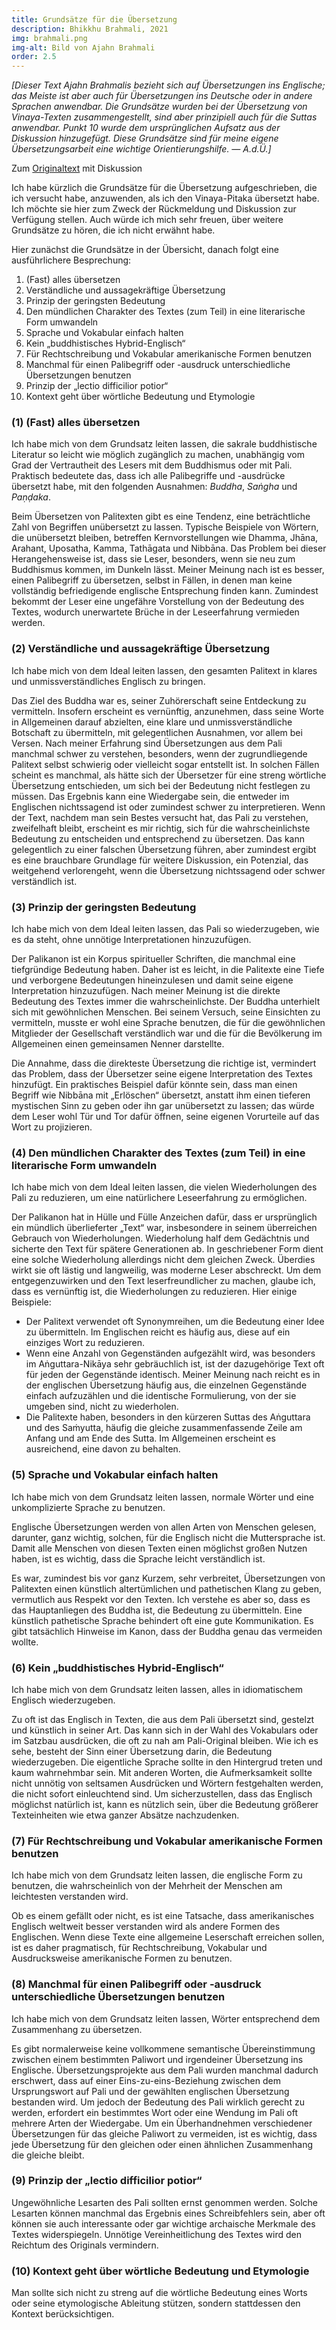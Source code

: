 ```yaml
---
title: Grundsätze für die Übersetzung
description: Bhikkhu Brahmali, 2021
img: brahmali.png
img-alt: Bild von Ajahn Brahmali
order: 2.5
---
```


*[Dieser Text Ajahn Brahmalis bezieht sich auf Übersetzungen ins Englische; das Meiste ist aber auch für Übersetzungen ins Deutsche oder in andere Sprachen anwendbar. Die Grundsätze wurden bei der Übersetzung von Vinaya-Texten zusammengestellt, sind aber prinzipiell auch für die Suttas anwendbar. Punkt 10 wurde dem ursprünglichen Aufsatz aus der Diskussion hinzugefügt. Diese Grundsätze sind für meine eigene Übersetzungsarbeit eine wichtige Orientierungshilfe. — A.d.Ü.]*

Zum [Originaltext](https://discourse.suttacentral.net/t/principles-of-translation/19485) mit Diskussion

Ich habe kürzlich die Grundsätze für die Übersetzung aufgeschrieben, die ich versucht habe, anzuwenden, als ich den Vinaya-Pitaka übersetzt habe. Ich möchte sie hier zum Zweck der Rückmeldung und Diskussion zur Verfügung stellen. Auch würde ich mich sehr freuen, über weitere Grundsätze zu hören, die ich nicht erwähnt habe.

Hier zunächst die Grundsätze in der Übersicht, danach folgt eine ausführlichere Besprechung:

1. (Fast) alles übersetzen
1. Verständliche und aussagekräftige Übersetzung
1. Prinzip der geringsten Bedeutung
1. Den mündlichen Charakter des Textes (zum Teil) in eine literarische Form umwandeln
1. Sprache und Vokabular einfach halten
1. Kein „buddhistisches Hybrid-Englisch“
1. Für Rechtschreibung und Vokabular amerikanische Formen benutzen
1. Manchmal für einen Palibegriff oder -ausdruck unterschiedliche Übersetzungen benutzen
1. Prinzip der „lectio difficilior potior“
1. Kontext geht über wörtliche Bedeutung und Etymologie

### (1) (Fast) alles übersetzen

Ich habe mich von dem Grundsatz leiten lassen, die sakrale buddhistische Literatur so leicht wie möglich zugänglich zu machen, unabhängig vom Grad der Vertrautheit des Lesers mit dem Buddhismus oder mit Pali. Praktisch bedeutete das, dass ich alle Palibegriffe und -ausdrücke übersetzt habe, mit den folgenden Ausnahmen: *Buddha*, *Saṅgha* und *Paṇḍaka*.

Beim Übersetzen von Palitexten gibt es eine Tendenz, eine beträchtliche Zahl von Begriffen unübersetzt zu lassen. Typische Beispiele von Wörtern, die unübersetzt bleiben, betreffen Kernvorstellungen wie Dhamma, Jhāna, Arahant, Uposatha, Kamma, Tathāgata und Nibbāna. Das Problem bei dieser Herangehensweise ist, dass sie Leser, besonders, wenn sie neu zum Buddhismus kommen, im Dunkeln lässt. Meiner Meinung nach ist es besser, einen Palibegriff zu übersetzen, selbst in Fällen, in denen man keine vollständig befriedigende englische Entsprechung finden kann. Zumindest bekommt der Leser eine ungefähre Vorstellung von der Bedeutung des Textes, wodurch unerwartete Brüche in der Leseerfahrung vermieden werden.

### (2) Verständliche und aussagekräftige Übersetzung

Ich habe mich von dem Ideal leiten lassen, den gesamten Palitext in klares und unmissverständliches Englisch zu bringen.

Das Ziel des Buddha war es, seiner Zuhörerschaft seine Entdeckung zu vermitteln. Insofern erscheint es vernünftig, anzunehmen, dass seine Worte in Allgemeinen darauf abzielten, eine klare und unmissverständliche Botschaft zu übermitteln, mit gelegentlichen Ausnahmen, vor allem bei Versen. Nach meiner Erfahrung sind Übersetzungen aus dem Pali manchmal schwer zu verstehen, besonders, wenn der zugrundliegende Palitext selbst schwierig oder vielleicht sogar entstellt ist. In solchen Fällen scheint es manchmal, als hätte sich der Übersetzer für eine streng wörtliche Übersetzung entschieden, um sich bei der Bedeutung nicht festlegen zu müssen. Das Ergebnis kann eine Wiedergabe sein, die entweder im Englischen nichtssagend ist oder zumindest schwer zu interpretieren. Wenn der Text, nachdem man sein Bestes versucht hat, das Pali zu verstehen, zweifelhaft bleibt, erscheint es mir richtig, sich für die wahrscheinlichste Bedeutung zu entscheiden und entsprechend zu übersetzen. Das kann gelegentlich zu einer falschen Übersetzung führen, aber zumindest ergibt es eine brauchbare Grundlage für weitere Diskussion, ein Potenzial, das weitgehend verlorengeht, wenn die Übersetzung nichtssagend oder schwer verständlich ist.

### (3) Prinzip der geringsten Bedeutung

Ich habe mich von dem Ideal leiten lassen, das Pali so wiederzugeben, wie es da steht, ohne unnötige Interpretationen hinzuzufügen.

Der Palikanon ist ein Korpus spiritueller Schriften, die manchmal eine tiefgründige Bedeutung haben. Daher ist es leicht, in die Palitexte eine Tiefe und verborgene Bedeutungen hineinzulesen und damit seine eigene Interpretation hinzuzufügen. Nach meiner Meinung ist die direkte Bedeutung des Textes immer die wahrscheinlichste. Der Buddha unterhielt sich mit gewöhnlichen Menschen. Bei seinem Versuch, seine Einsichten zu vermitteln, musste er wohl eine Sprache benutzen, die für die gewöhnlichen Mitglieder der Gesellschaft verständlich war und die für die Bevölkerung im Allgemeinen einen gemeinsamen Nenner darstellte.

Die Annahme, dass die direkteste Übersetzung die richtige ist, vermindert das Problem, dass der Übersetzer seine eigene Interpretation des Textes hinzufügt. Ein praktisches Beispiel dafür könnte sein, dass man einen Begriff wie Nibbāna mit „Erlöschen“ übersetzt, anstatt ihm einen tieferen mystischen Sinn zu geben oder ihn gar unübersetzt zu lassen; das würde dem Leser wohl Tür und Tor dafür öffnen, seine eigenen Vorurteile auf das Wort zu projizieren.

### (4) Den mündlichen Charakter des Textes (zum Teil) in eine literarische Form umwandeln

Ich habe mich von dem Ideal leiten lassen, die vielen Wiederholungen des Pali zu reduzieren, um eine natürlichere Leseerfahrung zu ermöglichen.

Der Palikanon hat in Hülle und Fülle Anzeichen dafür, dass er ursprünglich ein mündlich überlieferter „Text“ war, insbesondere in seinem überreichen Gebrauch von Wiederholungen. Wiederholung half dem Gedächtnis und sicherte den Text für spätere Generationen ab. In geschriebener Form dient eine solche Wiederholung allerdings nicht dem gleichen Zweck. Überdies wirkt sie oft lästig und langweilig, was moderne Leser abschreckt. Um dem entgegenzuwirken und den Text leserfreundlicher zu machen, glaube ich, dass es vernünftig ist, die Wiederholungen zu reduzieren. Hier einige Beispiele:

- Der Palitext verwendet oft Synonymreihen, um die Bedeutung einer Idee zu übermitteln. Im Englischen reicht es häufig aus, diese auf ein einziges Wort zu reduzieren.
- Wenn eine Anzahl von Gegenständen aufgezählt wird, was besonders im Aṅguttara-Nikāya sehr gebräuchlich ist, ist der dazugehörige Text oft für jeden der Gegenstände identisch. Meiner Meinung nach reicht es in der englischen Übersetzung häufig aus, die einzelnen Gegenstände einfach aufzuzählen und die identische Formulierung, von der sie umgeben sind, nicht zu wiederholen. 
- Die Palitexte haben, besonders in den kürzeren Suttas des Aṅguttara und des Saṁyutta, häufig die gleiche zusammenfassende Zeile am Anfang und am Ende des Sutta. Im Allgemeinen erscheint es ausreichend, eine davon zu behalten.

### (5) Sprache und Vokabular einfach halten

Ich habe mich von dem Grundsatz leiten lassen, normale Wörter und eine unkomplizierte Sprache zu benutzen.

Englische Übersetzungen werden von allen Arten von Menschen gelesen, darunter, ganz wichtig, solchen, für die Englisch nicht die Muttersprache ist. Damit alle Menschen von diesen Texten einen möglichst großen Nutzen haben, ist es wichtig, dass die Sprache leicht verständlich ist.

Es war, zumindest bis vor ganz Kurzem, sehr verbreitet, Übersetzungen von Palitexten einen künstlich altertümlichen und pathetischen Klang zu geben, vermutlich aus Respekt vor den Texten. Ich verstehe es aber so, dass es das Hauptanliegen des Buddha ist, die Bedeutung zu übermitteln. Eine künstlich pathetische Sprache behindert oft eine gute Kommunikation. Es gibt tatsächlich Hinweise im Kanon, dass der Buddha genau das vermeiden wollte.

### (6) Kein „buddhistisches Hybrid-Englisch“

Ich habe mich von dem Grundsatz leiten lassen, alles in idiomatischem Englisch wiederzugeben.

Zu oft ist das Englisch in Texten, die aus dem Pali übersetzt sind, gestelzt und künstlich in seiner Art. Das kann sich in der Wahl des Vokabulars oder im Satzbau ausdrücken, die oft zu nah am Pali-Original bleiben. Wie ich es sehe, besteht der Sinn einer Übersetzung darin, die Bedeutung wiederzugeben. Die eigentliche Sprache sollte in den Hintergrud treten und kaum wahrnehmbar sein. Mit anderen Worten, die Aufmerksamkeit sollte nicht unnötig von seltsamen Ausdrücken und Wörtern festgehalten werden, die nicht sofort einleuchtend sind. Um sicherzustellen, dass das Englisch möglichst natürlich ist, kann es nützlich sein, über die Bedeutung größerer Texteinheiten wie etwa ganzer Absätze nachzudenken.

### (7) Für Rechtschreibung und Vokabular amerikanische Formen benutzen

Ich habe mich von dem Grundsatz leiten lassen, die englische Form zu benutzen, die wahrscheinlich von der Mehrheit der Menschen am leichtesten verstanden wird.

Ob es einem gefällt oder nicht, es ist eine Tatsache, dass amerikanisches Englisch weltweit besser verstanden wird als andere Formen des Englischen. Wenn diese Texte eine allgemeine Leserschaft erreichen sollen, ist es daher pragmatisch, für Rechtschreibung, Vokabular und Ausdrucksweise amerikanische Formen zu benutzen.

### (8) Manchmal für einen Palibegriff oder -ausdruck unterschiedliche Übersetzungen benutzen

Ich habe mich von dem Grundsatz leiten lassen, Wörter entsprechend dem Zusammenhang zu übersetzen.

Es gibt normalerweise keine vollkommene semantische Übereinstimmung zwischen einem bestimmten Paliwort und irgendeiner Übersetzung ins Englische. Übersetzungsprojekte aus dem Pali wurden manchmal dadurch erschwert, dass auf einer Eins-zu-eins-Beziehung zwischen dem Ursprungswort auf Pali und der gewählten englischen Übersetzung bestanden wird. Um jedoch der Bedeutung des Pali wirklich gerecht zu werden, erfordert ein bestimmtes Wort oder eine Wendung im Pali oft mehrere Arten der Wiedergabe. Um ein Überhandnehmen verschiedener Übersetzungen für das gleiche Paliwort zu vermeiden, ist es wichtig, dass jede Übersetzung für den gleichen oder einen ähnlichen Zusammenhang die gleiche bleibt.

### (9) Prinzip der „lectio difficilior potior“

Ungewöhnliche Lesarten des Pali sollten ernst genommen werden. Solche Lesarten können manchmal das Ergebnis eines Schreibfehlers sein, aber oft können sie auch interessante oder gar wichtige archaische Merkmale des Textes widerspiegeln. Unnötige Vereinheitlichung des Textes wird den Reichtum des Originals vermindern.

### (10) Kontext geht über wörtliche Bedeutung und Etymologie

Man sollte sich nicht zu streng auf die wörtliche Bedeutung eines Worts oder seine etymologische Ableitung stützen, sondern stattdessen den Kontext berücksichtigen.
